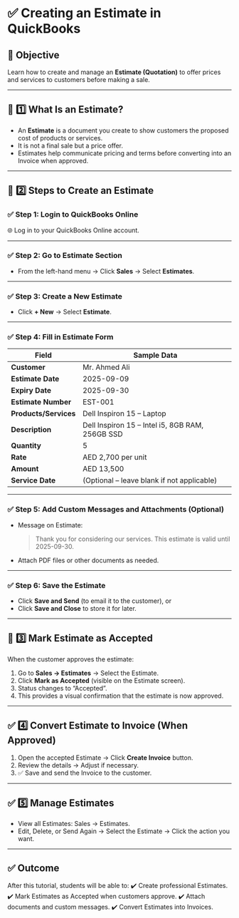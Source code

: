 # ✅ Creating an Estimate in QuickBooks

## 🎯 **Objective**

Learn how to create and manage an **Estimate (Quotation)** to offer prices and services to customers before making a sale.

---

## 🔹 **1️⃣ What Is an Estimate?**

* An **Estimate** is a document you create to show customers the proposed cost of products or services.
* It is not a final sale but a price offer.
* Estimates help communicate pricing and terms before converting into an Invoice when approved.

---

## 🔹 **2️⃣ Steps to Create an Estimate**

### ✅ Step 1: Login to QuickBooks Online

🌐 Log in to your QuickBooks Online account.

---

### ✅ Step 2: Go to Estimate Section

* From the left-hand menu → Click **Sales** → Select **Estimates**.

---

### ✅ Step 3: Create a New Estimate

* Click **+ New** → Select **Estimate**.

---

### ✅ Step 4: Fill in Estimate Form

| Field                 | Sample Data                                     |
| --------------------- | ----------------------------------------------- |
| **Customer**          | Mr. Ahmed Ali                                   |
| **Estimate Date**     | 2025-09-09                                      |
| **Expiry Date**       | 2025-09-30                                      |
| **Estimate Number**   | EST-001                                         |
| **Products/Services** | Dell Inspiron 15 – Laptop                       |
| **Description**       | Dell Inspiron 15 – Intel i5, 8GB RAM, 256GB SSD |
| **Quantity**          | 5                                               |
| **Rate**              | AED 2,700 per unit                              |
| **Amount**            | AED 13,500                                      |
| **Service Date**      | (Optional – leave blank if not applicable)      |

---

### ✅ Step 5: Add Custom Messages and Attachments (Optional)

* Message on Estimate:

  > Thank you for considering our services. This estimate is valid until 2025-09-30.
* Attach PDF files or other documents as needed.

---

### ✅ Step 6: Save the Estimate

* Click **Save and Send** (to email it to the customer), or
* Click **Save and Close** to store it for later.

---

## 🔹 **3️⃣ Mark Estimate as Accepted**

When the customer approves the estimate:

1. Go to **Sales → Estimates** → Select the Estimate.
2. Click **Mark as Accepted** (visible on the Estimate screen).
3. Status changes to “Accepted”.
4. This provides a visual confirmation that the estimate is now approved.

---

## ✅ 4️⃣ Convert Estimate to Invoice (When Approved)

1. Open the accepted Estimate → Click **Create Invoice** button.
2. Review the details → Adjust if necessary.
3. ✅ Save and send the Invoice to the customer.

---

## ✅ 5️⃣ Manage Estimates

* View all Estimates: Sales → Estimates.
* Edit, Delete, or Send Again → Select the Estimate → Click the action you want.

---

## ✅ Outcome

After this tutorial, students will be able to:
✔️ Create professional Estimates.
✔️ Mark Estimates as Accepted when customers approve.
✔️ Attach documents and custom messages.
✔️ Convert Estimates into Invoices.